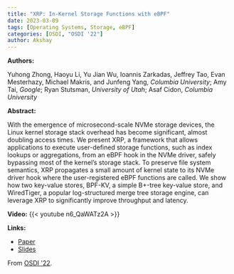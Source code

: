 ```yaml
---
title: "XRP: In-Kernel Storage Functions with eBPF"
date: 2023-03-09
tags: [Operating Systems, Storage, eBPF]
categories: [OSDI, "OSDI '22"]
author: Akshay
---
```


**Authors:**

Yuhong Zhong, Haoyu Li, Yu Jian Wu, Ioannis Zarkadas, Jeffrey Tao, Evan
Mesterhazy, Michael Makris, and Junfeng Yang, _Columbia University_; Amy Tai,
_Google_; Ryan Stutsman, _University of Utah_; Asaf Cidon, _Columbia
University_

**Abstract:**

With the emergence of microsecond-scale NVMe storage devices, the Linux kernel
storage stack overhead has become significant, almost doubling access times. We
present XRP, a framework that allows applications to execute user-defined
storage functions, such as index lookups or aggregations, from an eBPF hook in
the NVMe driver, safely bypassing most of the kernel’s storage stack. To
preserve file system semantics, XRP propagates a small amount of kernel state
to its NVMe driver hook where the user-registered eBPF functions are called. We
show how two key-value stores, BPF-KV, a simple B+-tree key-value store, and
WiredTiger, a popular log-structured merge tree storage engine, can leverage
XRP to significantly improve throughput and latency.

**Video:**
{{< youtube n6_QaWATz2A >}}

**Links:**
- [Paper](https://www.usenix.org/system/files/osdi22-zhong_1.pdf)
- [Slides](https://www.usenix.org/sites/default/files/conference/protected-files/osdi22_slides_zhong_yuhong.pdf)

From [OSDI '22](https://www.usenix.org/conference/osdi22/presentation/zhong).
